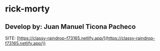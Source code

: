 # rick-morty

## Develop by: Juan Manuel Ticona Pacheco

SITE:
[https://classy-raindrop-f73165.netlify.app/](https://classy-raindrop-f73165.netlify.app/))
